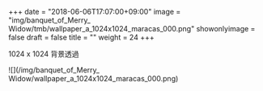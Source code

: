 +++
date = "2018-06-06T17:07:00+09:00"
image = "img/banquet_of_Merry_ Widow/tmb/wallpaper_a_1024x1024_maracas_000.png"
showonlyimage = false
draft = false
title = ""
weight = 24
+++

1024 x 1024
背景透過

![](/img/banquet_of_Merry_ Widow/wallpaper_a_1024x1024_maracas_000.png)

